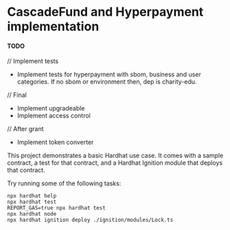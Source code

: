# CascadeFund and Hyperpayment implementation

#### TODO
// Implement tests
- Implement tests for hyperpayment with sbom, business and user categories. If no sbom or environment then, dep is charity-edu.

// Final
- Implement upgradeable
- Implement access control

// After grant
- Implement token converter

This project demonstrates a basic Hardhat use case. It comes with a sample contract, a test for that contract, and a Hardhat Ignition module that deploys that contract.

Try running some of the following tasks:

```shell
npx hardhat help
npx hardhat test
REPORT_GAS=true npx hardhat test
npx hardhat node
npx hardhat ignition deploy ./ignition/modules/Lock.ts
```
